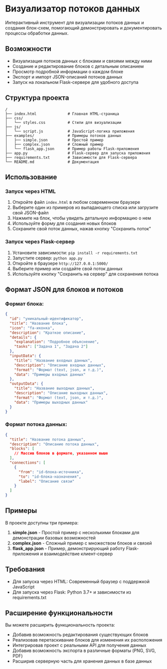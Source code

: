 # Визуализатор потоков данных

Интерактивный инструмент для визуализации потоков данных и создания блок-схем, помогающий демонстрировать и документировать процессы обработки данных.

## Возможности

- Визуализация потоков данных с блоками и связями между ними
- Создание и редактирование блоков с детальным описанием
- Просмотр подробной информации о каждом блоке
- Экспорт и импорт JSON-описаний потоков данных
- Запуск на локальном Flask-сервере для удобного доступа

## Структура проекта

```
/
├── index.html              # Главная HTML-страница
├── css/
│   └── styles.css          # Стили для визуализации
├── js/
│   └── script.js           # JavaScript-логика приложения
├── examples/               # Примеры потоков данных
│   ├── simple.json         # Простой пример
│   ├── complex.json        # Сложный пример
│   └── flask_app.json      # Пример работы Flask-приложения
├── app.py                  # Flask-сервер для запуска приложения
├── requirements.txt        # Зависимости для Flask-сервера
└── README.md               # Документация
```

## Использование

### Запуск через HTML

1. Откройте файл `index.html` в любом современном браузере
2. Выберите один из примеров из выпадающего списка или загрузите свой JSON-файл
3. Нажмите на блок, чтобы увидеть детальную информацию о нем
4. Используйте форму для создания новых блоков
5. Сохраните свой поток данных, нажав кнопку "Сохранить поток"

### Запуск через Flask-сервер

1. Установите зависимости: `pip install -r requirements.txt`
2. Запустите сервер: `python app.py`
3. Откройте в браузере `http://127.0.0.1:5000/`
4. Выберите пример или создайте свой поток данных
5. Используйте кнопку "Сохранить на сервер" для сохранения потока

## Формат JSON для блоков и потоков

### Формат блока:

```json
{
  "id": "уникальный-идентификатор",
  "title": "Название блока",
  "icon": "fa-иконка",
  "description": "Краткое описание",
  "details": {
    "explanation": "Подробное объяснение",
    "tasks": ["Задача 1", "Задача 2"]
  },
  "inputData": {
    "title": "Название входных данных",
    "description": "Описание входных данных",
    "format": "Формат (text, json, и т.д.)",
    "data": "Примеры входных данных"
  },
  "outputData": {
    "title": "Название выходных данных",
    "description": "Описание выходных данных",
    "format": "Формат (text, json, и т.д.)",
    "data": "Примеры выходных данных"
  }
}
```

### Формат потока данных:

```json
{
  "title": "Название потока данных",
  "description": "Описание потока данных",
  "blocks": [
    // Массив блоков в формате, указанном выше
  ],
  "connections": [
    {
      "from": "id-блока-источника",
      "to": "id-блока-назначения",
      "label": "Описание связи"
    }
  ]
}
```

## Примеры

В проекте доступны три примера:

1. **simple.json** - Простой пример с несколькими блоками для демонстрации базовых возможностей
2. **complex.json** - Сложный пример с множеством блоков и связей
3. **flask_app.json** - Пример, демонстрирующий работу Flask-приложения и взаимодействие клиент-сервер

## Требования

- Для запуска через HTML: Современный браузер с поддержкой JavaScript
- Для запуска через Flask: Python 3.7+ и зависимости из requirements.txt

## Расширение функциональности

Вы можете расширить функциональность проекта:

- Добавив возможность редактирования существующих блоков
- Реализовав перетаскивание блоков для изменения их расположения
- Интегрировав проект с реальными API для получения данных
- Добавив возможность экспорта в различные форматы (PNG, SVG, PDF)
- Расширив серверную часть для хранения данных в базе данных 